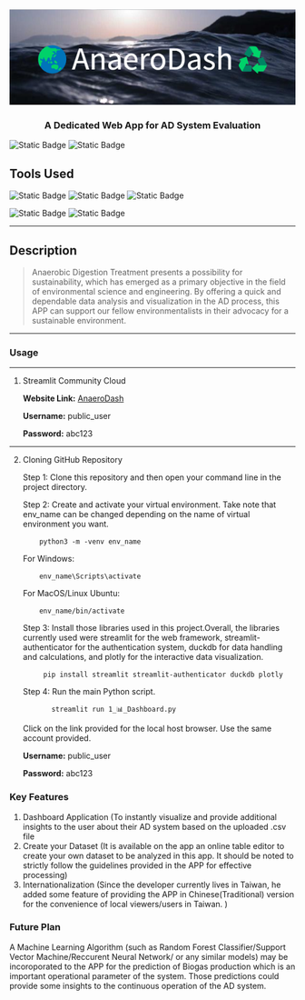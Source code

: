 <img src="utility/images/banner.png">
<h3 align="center">A Dedicated Web App for AD System Evaluation</h3>

![Static Badge](https://img.shields.io/badge/AnaeroDash-v_1.1-darkgreen)
![Static Badge](https://img.shields.io/badge/Python_3.10.12-%233776AB?style=plastic&logo=python&logoColor=%23E6DB3D&labelColor=%230072B2&color=%23757979)

## Tools Used

![Static Badge](https://img.shields.io/badge/Streamlit-%23FF4B4B?style=for-the-badge&logo=streamlit&logoColor=%23D55E00&labelColor=%23000000&color=%23868181)
![Static Badge](https://img.shields.io/badge/DuckDB-duckdb?style=for-the-badge&logo=duckdb&logoColor=%23F0E442&labelColor=%23000000&color=%23868181)
![Static Badge](https://img.shields.io/badge/Plotly-%233F4F75?style=for-the-badge&logo=plotly&logoColor=%2356B4E9&labelColor=%23000000&color=%23868181)

![Static Badge](https://img.shields.io/badge/HTML-html5?style=for-the-badge&logo=css3&logoColor=%23E69F00&labelColor=%23000000&color=%23868181)
![Static Badge](https://img.shields.io/badge/CSS-%231572B6?style=for-the-badge&logo=css3&logoColor=%2378CAF9&labelColor=%23000000&color=%23868181)

---

## Description

> Anaerobic Digestion Treatment presents a possibility for sustainability, which has emerged as a primary objective in the field of environmental science and engineering. By offering a quick and dependable data analysis and visualization in the AD process, this APP can support our fellow environmentalists in their advocacy for a sustainable environment.

---

### Usage

---

1. Streamlit Community Cloud

   **Website Link:** [AnaeroDash](https://anaerodash.streamlit.app/)

   **Username:** public_user

   **Password:** abc123

---

2.  Cloning GitHub Repository

    Step 1: Clone this repository and then open your command line in the project directory.

    Step 2: Create and activate your virtual environment.
    Take note that env_name can be changed depending on the name of virtual environment you want.

    ```console
        python3 -m -venv env_name
    ```

    For Windows:

    ```
        env_name\Scripts\activate
    ```

    For MacOS/Linux Ubuntu:

    ```
        env_name/bin/activate
    ```

    Step 3: Install those libraries used in this project.Overall, the libraries currently used were streamlit for the web framework, streamlit-authenticator for the authentication system, duckdb for data handling and calculations, and plotly for the interactive data visualization.

    ```
         pip install streamlit streamlit-authenticator duckdb plotly
    ```

    Step 4: Run the main Python script.

    ```
           streamlit run 1_📊_Dashboard.py
    ```

    Click on the link provided for the local host browser. Use the same account provided.

    **Username:** public_user

    **Password:** abc123

### Key Features

1. Dashboard Application (To instantly visualize and provide additional insights to the user about their AD system based on the uploaded .csv file
2. Create your Dataset (It is available on the app an online table editor to create your own dataset to be analyzed in this app. It should be noted to strictly follow the guidelines provided in the APP for effective processing)
3. Internationalization (Since the developer currently lives in Taiwan, he added some feature of providing the APP in Chinese(Traditional) version for the convenience of local viewers/users in Taiwan. )

### Future Plan
A Machine Learning Algorithm (such as Random Forest Classifier/Support Vector Machine/Reccurent Neural Network/ or any similar models) may be incoroporated to the APP for the prediction of Biogas production which is an important operational parameter of the system. Those predictions could provide some insights to the continuous operation of the AD system.

